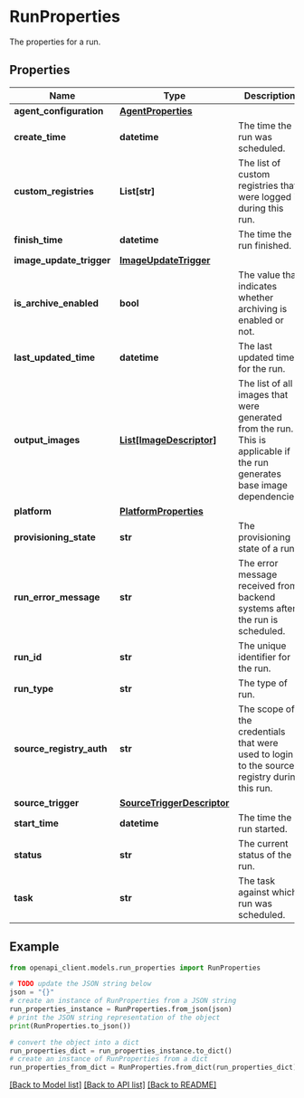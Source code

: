 # RunProperties

The properties for a run.

## Properties

Name | Type | Description | Notes
------------ | ------------- | ------------- | -------------
**agent_configuration** | [**AgentProperties**](AgentProperties.md) |  | [optional] 
**create_time** | **datetime** | The time the run was scheduled. | [optional] 
**custom_registries** | **List[str]** | The list of custom registries that were logged in during this run. | [optional] 
**finish_time** | **datetime** | The time the run finished. | [optional] 
**image_update_trigger** | [**ImageUpdateTrigger**](ImageUpdateTrigger.md) |  | [optional] 
**is_archive_enabled** | **bool** | The value that indicates whether archiving is enabled or not. | [optional] [default to False]
**last_updated_time** | **datetime** | The last updated time for the run. | [optional] 
**output_images** | [**List[ImageDescriptor]**](ImageDescriptor.md) | The list of all images that were generated from the run. This is applicable if the run generates base image dependencies. | [optional] 
**platform** | [**PlatformProperties**](PlatformProperties.md) |  | [optional] 
**provisioning_state** | **str** | The provisioning state of a run. | [optional] 
**run_error_message** | **str** | The error message received from backend systems after the run is scheduled. | [optional] [readonly] 
**run_id** | **str** | The unique identifier for the run. | [optional] 
**run_type** | **str** | The type of run. | [optional] 
**source_registry_auth** | **str** | The scope of the credentials that were used to login to the source registry during this run. | [optional] 
**source_trigger** | [**SourceTriggerDescriptor**](SourceTriggerDescriptor.md) |  | [optional] 
**start_time** | **datetime** | The time the run started. | [optional] 
**status** | **str** | The current status of the run. | [optional] 
**task** | **str** | The task against which run was scheduled. | [optional] 

## Example

```python
from openapi_client.models.run_properties import RunProperties

# TODO update the JSON string below
json = "{}"
# create an instance of RunProperties from a JSON string
run_properties_instance = RunProperties.from_json(json)
# print the JSON string representation of the object
print(RunProperties.to_json())

# convert the object into a dict
run_properties_dict = run_properties_instance.to_dict()
# create an instance of RunProperties from a dict
run_properties_from_dict = RunProperties.from_dict(run_properties_dict)
```
[[Back to Model list]](../README.md#documentation-for-models) [[Back to API list]](../README.md#documentation-for-api-endpoints) [[Back to README]](../README.md)


